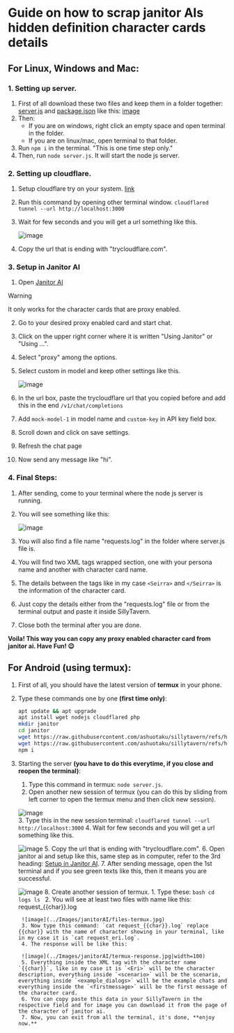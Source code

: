 # Guide on how to scrap janitor AIs hidden definition character cards details

## For Linux, Windows and Mac:

### 1. Setting up server.

1. First of all download these two files and keep them in a folder together: [server.js](../Scripts/JanitorAI/server.js) and [package.json](../Scripts/JanitorAI/package.json) like this: [image](../Images/janitorAI//janitor-scrapper.png) 
2. Then:
    - If you are on windows, right click an empty space and open terminal in the folder.
    - If you are on linux/mac, open terminal to that folder.
3. Run `npm i` in the terminal. "This is one time step only."
4. Then, run `node server.js`. It will start the node js server.

### 2. Setting up cloudflare.

1. Setup cloudflare try on your system. [link](https://developers.cloudflare.com/cloudflare-one/connections/connect-networks/do-more-with-tunnels/trycloudflare/)
2. Run this command by opening other terminal window.
    `cloudflared tunnel --url http://localhost:3000`
3. Wait for few seconds and you will get a url something like this.

    ![image](../Images/janitorAI/trycloudflare.png)
4. Copy the url that is ending with "trycloudflare.com".

### 3. Setup in Janitor AI

1. Open [Janitor AI](https://janitorai.com/)

> [!WARNING]
> It only works for the character cards that are proxy enabled.

2. Go to your desired proxy enabled card and start chat.
3. Click on the upper right corner where it is written "Using Janitor" or "Using ...".
4. Select "proxy" among the options.
5. Select custom in model and keep other settings like this.

    ![image](../Images/janitorAI/janitor-proxy.png)
6. In the url box, paste the trycloudflare url that you copied before and add this in the end `/v1/chat/completions`
7. Add `mock-model-1` in model name and `custom-key` in API key field box.
8. Scroll down and click on save settings.
9. Refresh the chat page
10. Now send any message like "hi".

### 4. Final Steps:

1. After sending, come to your terminal where the node js server is running.
2. You will see something like this:

    ![image](../Images/janitorAI/janitor-output.png)
3. You will also find a file name "requests.log" in the folder where server.js file is.
4. You will find two XML tags wrapped section, one with your persona name and another with character card name.
5. The details between the tags like in my case `<Seirra>` and `</Seirra>` is the information of the character card.
6. Just copy the details either from the "requests.log" file or from the terminal output and paste it inside SillyTavern.
7. Close both the terminal after you are done.

**Voila! This way you can copy any proxy enabled character card from janitor ai. Have Fun! 😉**

## For Android (using termux):

1. First of all, you should have the latest version of **termux** in your phone.
2. Type these commands one by one **(first time only)**:
    ```bash
    apt update && apt upgrade
    apt install wget nodejs cloudflared php
    mkdir janitor
    cd janitor
    wget https://raw.githubusercontent.com/ashuotaku/sillytavern/refs/heads/main/Scripts/JanitorAI/server.js
    wget https://raw.githubusercontent.com/ashuotaku/sillytavern/refs/heads/main/Scripts/JanitorAI/package.json
    npm i
    ```
3. Starting the server **(you have to do this everytime, if you close and reopen the terminal)**:
    1. Type this command in termux: `node server.js`.
    2. Open another new session of termux (you can do this by sliding from left corner to open the termux menu and then click new session). 

    ![image](../Images/janitorAI/termux_new.jpg)    
    3. Type this in the new session terminal: `cloudflared tunnel --url http://localhost:3000`
    4. Wait for few seconds and you will get a url something like this.

    ![image](../Images/janitorAI/cloudflared_termux.jpg)
    5. Copy the url that is ending with "trycloudflare.com".
    6. Open janitor ai and setup like this, same step as in computer, refer to the 3rd heading: [Setup in Janitor AI](#3-setup-in-janitor-ai).
    7. After sending message, open the 1st terminal and if you see green texts like this, then it means you are successful.

    ![image](../Images/janitorAI/green-text.jpg)
    8. Create another session of termux.
        1. Type these:
            ```bash
            cd logs
            ls
            ```
        2. You will see at least two files with name like this: request_{{char}}.log

        ![image](../Images/janitorAI/files-termux.jpg)
        3. Now type this command: `cat request_{{char}}.log` replace {{char}} with the name of character showing in your terminal, like in my case it is `cat request_eri.log`.
        4. The response will be like this:

        ![image](../Images/janitorAI/termux-response.jpg|width=100)
        5. Everything inside the XML tag with the character name `{{char}}`, like in my case it is `<Eri>` will be the character description, everything inside `<scenario>` will be the scenario, everything inside `<example_dialogs>` will be the example chats and everything inside the `<firstmessage>` will be the first message of the character card.
        6. You can copy paste this data in your SillyTavern in the respective field and for image you can download it from the page of the character of janitor ai.
        7. Now, you can exit from all the terminal, it's done, **enjoy now.**